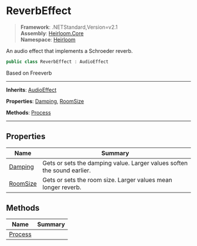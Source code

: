 # ReverbEffect

> **Framework**: .NETStandard,Version=v2.1  
> **Assembly**: [Heirloom.Core][0]  
> **Namespace**: [Heirloom][0]  

An audio effect that implements a Schroeder reverb.

```cs
public class ReverbEffect : AudioEffect
```


Based on Freeverb

--------------------------------------------------------------------------------

**Inherits**: [AudioEffect][1]

**Properties**: [Damping][2], [RoomSize][3]

**Methods**: [Process][4]

--------------------------------------------------------------------------------

## Properties

| Name          | Summary                                                                 |
|---------------|-------------------------------------------------------------------------|
| [Damping][2]  | Gets or sets the damping value. Larger values soften the sound earlier. |
| [RoomSize][3] | Gets or sets the room size. Larger values mean longer reverb.           |

## Methods

| Name         | Summary |
|--------------|---------|
| [Process][4] |         |

[0]: ../Heirloom.Core.md
[1]: Heirloom.AudioEffect.md
[2]: Heirloom.ReverbEffect.Damping.md
[3]: Heirloom.ReverbEffect.RoomSize.md
[4]: Heirloom.ReverbEffect.Process.md
